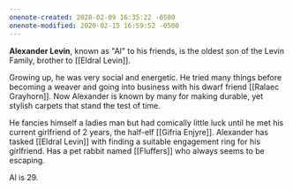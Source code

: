 ```yaml
---
onenote-created: 2020-02-09 16:35:22 -0500
onenote-modified: 2020-02-15 16:59:52 -0500
---
```


**Alexander Levin**, known as "Al" to his friends, is the oldest son of the Levin Family, brother to [[Eldral Levin]].

Growing up, he was very social and energetic. He tried many things before becoming a weaver and going into business with his dwarf friend [[Ralaec Grayhorn]]. Now Alexander is known by many for making durable, yet stylish carpets that stand the test of time.

He fancies himself a ladies man but had comically little luck until he met his current girlfriend of 2 years, the half-elf [[Gifria Enjyre]]. Alexander has tasked [[Eldral Levin]] with finding a suitable engagement ring for his girlfriend. Has a pet rabbit named [[Fluffers]] who always seems to be escaping.

Al is 29.



